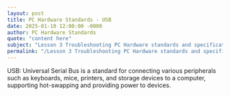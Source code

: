 ```yaml
---
layout: post
title: PC Hardware Standards - USB
date: 2025-01-10 12:00:00 -0000
author: PC Hardware Standards
quote: "content here"
subject: "Lesson 3 Troubleshooting PC Hardware standards and specifications"
permalink: "/Lesson 3 Troubleshooting PC Hardware standards and specifications/PC Hardware Standards/PC Hardware Standards - USB"
---
```


USB: Universal Serial Bus is a standard for connecting various peripherals such as keyboards, mice, printers, and storage devices to a computer, supporting hot-swapping and providing power to devices.
